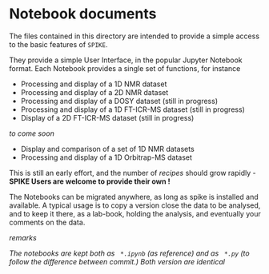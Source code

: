 # Notebook documents

The files contained in this directory are intended to provide a simple access to the basic features of `SPIKE`.

They provide a simple User Interface, in the popular Jupyter Notebook format.
Each Notebook provides a single set of functions, for instance 

- Processing and display of a 1D NMR dataset
- Processing and display of a 2D NMR dataset
- Processing and display of a DOSY dataset   (still in progress)
- Processing and display of a 1D FT-ICR-MS dataset  (still in progress)
- Display of a 2D FT-ICR-MS dataset  (still in progress)

*to come soon*

- Display and comparison of a set of 1D NMR datasets
- Processing and display of a 1D Orbitrap-MS dataset

This is still an early effort, and the number of *recipes* should grow rapidly - **SPIKE Users are welcome to provide their own !**

The Notebooks can be migrated anywhere, as long as spike is installed and available.
A typical usage is to copy a version close the data to be analysed, and to keep it there, as a lab-book, holding the analysis, and eventually your comments on the data.

*remarks*

*The notebooks are kept both as ` *.ipynb` (as reference) and as ` *.py` (to follow the difference between commit.) Both version are identical*


